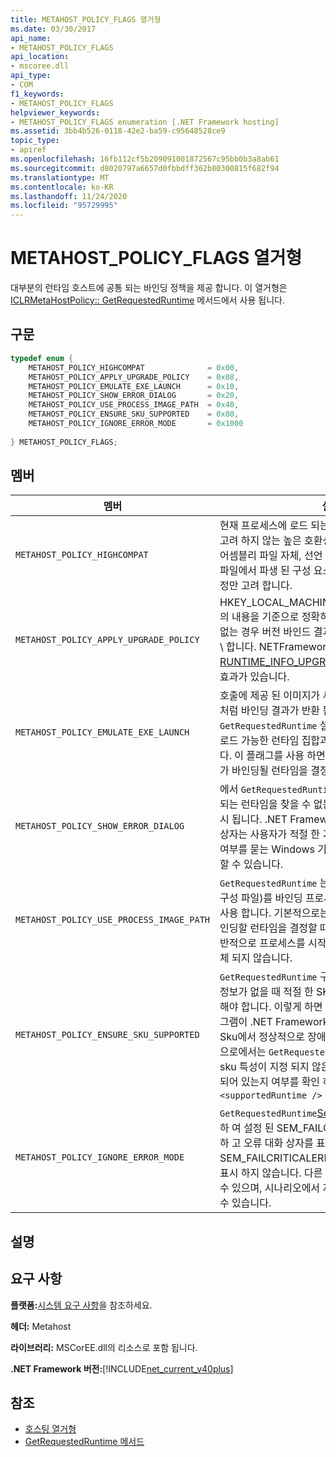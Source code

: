 ```yaml
---
title: METAHOST_POLICY_FLAGS 열거형
ms.date: 03/30/2017
api_name:
- METAHOST_POLICY_FLAGS
api_location:
- mscoree.dll
api_type:
- COM
f1_keywords:
- METAHOST_POLICY_FLAGS
helpviewer_keywords:
- METAHOST_POLICY_FLAGS enumeration [.NET Framework hosting]
ms.assetid: 3bb4b526-0118-42e2-ba59-c95648528ce9
topic_type:
- apiref
ms.openlocfilehash: 16fb112cf5b209091001872567c95bb0b3a8ab61
ms.sourcegitcommit: d8020797a6657d0fbbdff362b80300815f682f94
ms.translationtype: MT
ms.contentlocale: ko-KR
ms.lasthandoff: 11/24/2020
ms.locfileid: "95729995"
---
```

# <a name="metahost_policy_flags-enumeration"></a>METAHOST_POLICY_FLAGS 열거형

대부분의 런타임 호스트에 공통 되는 바인딩 정책을 제공 합니다. 이 열거형은 [ICLRMetaHostPolicy:: GetRequestedRuntime](iclrmetahostpolicy-getrequestedruntime-method.md) 메서드에서 사용 됩니다.  
  
## <a name="syntax"></a>구문  
  
```cpp  
typedef enum {  
    METAHOST_POLICY_HIGHCOMPAT              = 0x00,  
    METAHOST_POLICY_APPLY_UPGRADE_POLICY    = 0x08,  
    METAHOST_POLICY_EMULATE_EXE_LAUNCH      = 0x10,  
    METAHOST_POLICY_SHOW_ERROR_DIALOG       = 0x20,  
    METAHOST_POLICY_USE_PROCESS_IMAGE_PATH  = 0x40,  
    METAHOST_POLICY_ENSURE_SKU_SUPPORTED    = 0x80,  
    METAHOST_POLICY_IGNORE_ERROR_MODE       = 0x1000  
  
} METAHOST_POLICY_FLAGS;  
```  
  
## <a name="members"></a>멤버  
  
|멤버|설명|  
|------------|-----------------|  
|`METAHOST_POLICY_HIGHCOMPAT`|현재 프로세스에 로드 되는 CLR (공용 언어 런타임)을 고려 하지 않는 높은 호환성 정책을 정의 합니다. 대신 어셈블리 파일 자체, 선언 된 기본 제공 버전 또는 구성 파일에서 파생 된 구성 요소의 설치 된 Clr 및 기본 설정만 고려 합니다.|  
|`METAHOST_POLICY_APPLY_UPGRADE_POLICY`|HKEY_LOCAL_MACHINE\SOFTWARE\Microsoft의 내용을 기준으로 정확히 일치 하는 항목을 찾을 수 없는 경우 버전 바인드 결과에 업그레이드 정책을 적용 \\ 합니다. NETFramework\Policy\Upgrades. [RUNTIME_INFO_UPGRADE_VERSION](runtime-info-flags-enumeration.md)와 동일한 효과가 있습니다.|  
|`METAHOST_POLICY_EMULATE_EXE_LAUNCH`|호출에 제공 된 이미지가 새 프로세스에서 시작 된 것 처럼 바인딩 결과가 반환 됩니다. 현재는 `GetRequestedRuntime` 설치 된 런타임 집합에 대해 로드 가능한 런타임 집합과 바인딩 집합을 무시 합니다. 이 플래그를 사용 하면 호스트에서 실행 될 때 EXE가 바인딩될 런타임을 결정할 수 있습니다.|  
|`METAHOST_POLICY_SHOW_ERROR_DIALOG`|에서 `GetRequestedRuntime` 입력 매개 변수와 호환 되는 런타임을 찾을 수 없는 경우 오류 대화 상자가 표시 됩니다. .NET Framework 4.5부터이 오류 대화 상자는 사용자가 적절 한 기능을 사용 하도록 설정할지 여부를 묻는 Windows 기능 대화 상자의 형식을 사용할 수 있습니다.|  
|`METAHOST_POLICY_USE_PROCESS_IMAGE_PATH`|`GetRequestedRuntime` 는 프로세스 이미지 (및 해당 구성 파일)를 바인딩 프로세스에 대 한 추가 입력으로 사용 합니다. 기본적으로는 `GetRequestedRuntime` 바인딩할 런타임을 결정할 때 프로세스 이미지 경로 (일반적으로 프로세스를 시작 하는 데 사용 된 EXE)로 대체 되지 않습니다.|  
|`METAHOST_POLICY_ENSURE_SKU_SUPPORTED`|`GetRequestedRuntime` 구성 파일에 사용할 수 있는 정보가 없을 때 적절 한 SKU가 설치 되어 있는지 확인 해야 합니다. 이렇게 하면 구성 파일이 없는 응용 프로그램이 .NET Framework의 기본 설치 보다 더 작은 Sku에서 정상적으로 장애 조치할 수 있습니다. 기본적으로에서는 `GetRequestedRuntime` 구성 파일 요소에 sku 특성이 지정 되지 않은 경우 적절 한 SKU가 설치 되어 있는지 여부를 확인 하지 않습니다 `<supportedRuntime />` .|  
|`METAHOST_POLICY_IGNORE_ERROR_MODE`|`GetRequestedRuntime`[SetErrorMode](/windows/win32/api/errhandlingapi/nf-errhandlingapi-seterrormode) 함수를 호출 하 여 설정 된 SEM_FAILCRITICALERRORS를 무시 하 고 오류 대화 상자를 표시 해야 합니다. 기본적으로 SEM_FAILCRITICALERRORS는 오류 대화 상자를 표시 하지 않습니다. 다른 프로세스에서 상속 되었을 수 있으며, 시나리오에서 자동 오류가 바람직하지 않을 수 있습니다.|  
  
## <a name="remarks"></a>설명  
  
## <a name="requirements"></a>요구 사항  

 **플랫폼:**[시스템 요구 사항](../../get-started/system-requirements.md)을 참조하세요.  
  
 **헤더:** Metahost  
  
 **라이브러리:** MSCorEE.dll의 리소스로 포함 됩니다.  
  
 **.NET Framework 버전:**[!INCLUDE[net_current_v40plus](../../../../includes/net-current-v40plus-md.md)]  
  
## <a name="see-also"></a>참조

- [호스팅 열거형](hosting-enumerations.md)
- [GetRequestedRuntime 메서드](iclrmetahostpolicy-getrequestedruntime-method.md)
